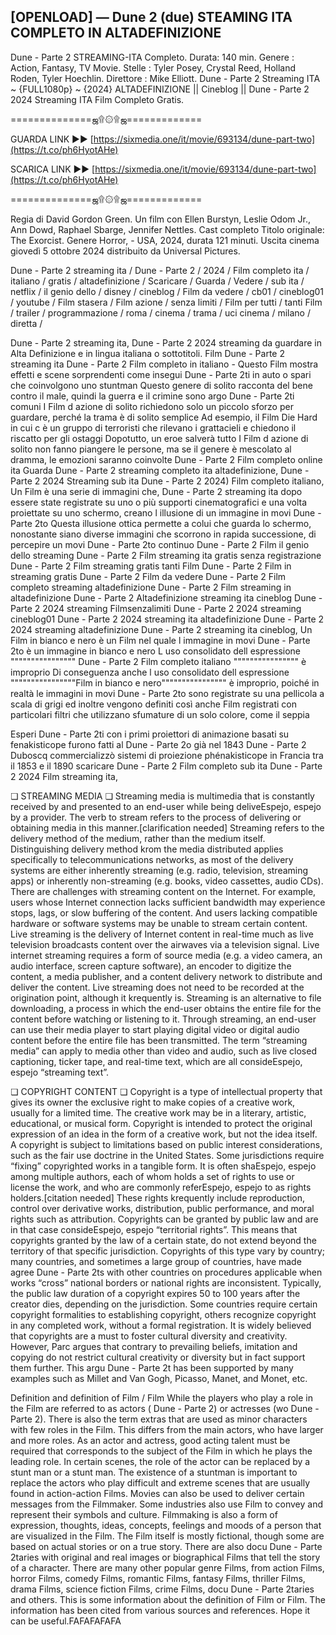 ## [OPENLOAD] — Dune 2 (due) STEAMING ITA COMPLETO IN ALTADEFINIZIONE

Dune - Parte 2 STREAMING-ITA Completo. Durata: 140 min. Genere : Action, Fantasy, TV Movie. Stelle : Tyler Posey, Crystal Reed, Holland Roden, Tyler Hoechlin. Direttore : Mike Elliott. Dune - Parte 2 Streaming ITA ~ {FULL1080p} ~ {2024} ALTADEFINIZIONE || Cineblog || Dune - Parte 2 2024 Streaming ITA Film Completo Gratis.

==============ஜ۩۞۩ஜ=============

GUARDA LINK ►► [https://sixmedia.one/it/movie/693134/dune-part-two](https://t.co/ph6HyotAHe)

SCARICA LINK ►► [https://sixmedia.one/it/movie/693134/dune-part-two](https://t.co/ph6HyotAHe)

==============ஜ۩۞۩ஜ=============

Regia di David Gordon Green. Un film con Ellen Burstyn, Leslie Odom Jr., Ann Dowd, Raphael Sbarge, Jennifer Nettles. Cast completo Titolo originale: The Exorcist. Genere Horror, - USA, 2024, durata 121 minuti. Uscita cinema giovedì 5 ottobre 2024 distribuito da Universal Pictures.

Dune - Parte 2 streaming ita / Dune - Parte 2 / 2024 / Film completo ita / italiano / gratis / altadefinizione / Scaricare / Guarda / Vedere / sub ita / netflix / il genio dello / disney / cineblog / Film da vedere / cb01 / cineblog01 / youtube / Film stasera / Film azione / senza limiti / Film per tutti / tanti Film / trailer / programmazione / roma / cinema / trama / uci cinema / milano / diretta /

Dune - Parte 2 streaming ita, Dune - Parte 2 2024 streaming da guardare in Alta Definizione e in lingua italiana o sottotitoli. Film Dune - Parte 2 streaming ita Dune - Parte 2 Film completo in italiano - Questo Film mostra effetti e scene sorprendenti come insegui Dune - Parte 2ti in auto o spari che coinvolgono uno stuntman Questo genere di solito racconta del bene contro il male, quindi la guerra e il crimine sono argo Dune - Parte 2ti comuni I Film d azione di solito richiedono solo un piccolo sforzo per guardare, perché la trama è di solito semplice Ad esempio, il Film Die Hard in cui c è un gruppo di terroristi che rilevano i grattacieli e chiedono il riscatto per gli ostaggi Dopotutto, un eroe salverà tutto I Film d azione di solito non fanno piangere le persone, ma se il genere è mescolato al dramma, le emozioni saranno coinvolte Dune - Parte 2 Film completo online ita Guarda Dune - Parte 2 streaming completo ita altadefinizione, Dune - Parte 2 2024 Streaming sub ita Dune - Parte 2 2024) Film completo italiano, Un Film è una serie di immagini che, Dune - Parte 2 streaming ita dopo essere state registrate su uno o più supporti cinematografici e una volta proiettate su uno schermo, creano l illusione di un immagine in movi Dune - Parte 2to Questa illusione ottica permette a colui che guarda lo schermo, nonostante siano diverse immagini che scorrono in rapida successione, di percepire un movi Dune - Parte 2to continuo Dune - Parte 2 Film il genio dello streaming Dune - Parte 2 Film streaming ita gratis senza registrazione Dune - Parte 2 Film streaming gratis tanti Film Dune - Parte 2 Film in streaming gratis Dune - Parte 2 Film da vedere Dune - Parte 2 Film completo streaming altadefinizione Dune - Parte 2 Film streaming in altadefinizione Dune - Parte 2 Altadefinizione streaming ita cineblog Dune - Parte 2 2024 streaming Filmsenzalimiti Dune - Parte 2 2024 streaming cineblog01 Dune - Parte 2 2024 streaming ita altadefinizione Dune - Parte 2 2024 streaming altadefinizione Dune - Parte 2 streaming ita cineblog, Un Film in bianco e nero è un Film nel quale l immagine in movi Dune - Parte 2to è un immagine in bianco e nero L uso consolidato dell espressione """""""""""""""" Dune - Parte 2 Film completo italiano """""""""""""""" è improprio Di conseguenza anche l uso consolidato dell espressione """"""""""""""""Film in bianco e nero"""""""""""""""" è improprio, poiché in realtà le immagini in movi Dune - Parte 2to sono registrate su una pellicola a scala di grigi ed inoltre vengono definiti così anche Film registrati con particolari filtri che utilizzano sfumature di un solo colore, come il seppia

Esperi Dune - Parte 2ti con i primi proiettori di animazione basati su fenakisticope furono fatti al Dune - Parte 2o già nel 1843 Dune - Parte 2 Duboscq commercializzò sistemi di proiezione phénakisticope in Francia tra il 1853 e il 1890 scaricare Dune - Parte 2 Film completo sub ita Dune - Parte 2 2024 Film streaming ita,

❏ STREAMING MEDIA ❏ Streaming media is multimedia that is constantly received by and presented to an end-user while being deliveEspejo, espejo by a provider. The verb to stream refers to the process of delivering or obtaining media in this manner.[clarification needed] Streaming refers to the delivery method of the medium, rather than the medium itself. Distinguishing delivery method krom the media distributed applies specifically to telecommunications networks, as most of the delivery systems are either inherently streaming (e.g. radio, television, streaming apps) or inherently non-streaming (e.g. books, video cassettes, audio CDs). There are challenges with streaming content on the Internet. For example, users whose Internet connection lacks sufficient bandwidth may experience stops, lags, or slow buffering of the content. And users lacking compatible hardware or software systems may be unable to stream certain content. Live streaming is the delivery of Internet content in real-time much as live television broadcasts content over the airwaves via a television signal. Live internet streaming requires a form of source media (e.g. a video camera, an audio interface, screen capture software), an encoder to digitize the content, a media publisher, and a content delivery network to distribute and deliver the content. Live streaming does not need to be recorded at the origination point, although it krequently is. Streaming is an alternative to file downloading, a process in which the end-user obtains the entire file for the content before watching or listening to it. Through streaming, an end-user can use their media player to start playing digital video or digital audio content before the entire file has been transmitted. The term “streaming media” can apply to media other than video and audio, such as live closed captioning, ticker tape, and real-time text, which are all consideEspejo, espejo “streaming text”.

❏ COPYRIGHT CONTENT ❏ Copyright is a type of intellectual property that gives its owner the exclusive right to make copies of a creative work, usually for a limited time. The creative work may be in a literary, artistic, educational, or musical form. Copyright is intended to protect the original expression of an idea in the form of a creative work, but not the idea itself. A copyright is subject to limitations based on public interest considerations, such as the fair use doctrine in the United States. Some jurisdictions require “fixing” copyrighted works in a tangible form. It is often shaEspejo, espejo among multiple authors, each of whom holds a set of rights to use or license the work, and who are commonly referEspejo, espejo to as rights holders.[citation needed] These rights krequently include reproduction, control over derivative works, distribution, public performance, and moral rights such as attribution. Copyrights can be granted by public law and are in that case consideEspejo, espejo “territorial rights”. This means that copyrights granted by the law of a certain state, do not extend beyond the territory of that specific jurisdiction. Copyrights of this type vary by country; many countries, and sometimes a large group of countries, have made agree Dune - Parte 2ts with other countries on procedures applicable when works “cross” national borders or national rights are inconsistent. Typically, the public law duration of a copyright expires 50 to 100 years after the creator dies, depending on the jurisdiction. Some countries require certain copyright formalities to establishing copyright, others recognize copyright in any completed work, without a formal registration. It is widely believed that copyrights are a must to foster cultural diversity and creativity. However, Parc argues that contrary to prevailing beliefs, imitation and copying do not restrict cultural creativity or diversity but in fact support them further. This argu Dune - Parte 2t has been supported by many examples such as Millet and Van Gogh, Picasso, Manet, and Monet, etc.

Definition and definition of Film / Film While the players who play a role in the Film are referred to as actors ( Dune - Parte 2) or actresses (wo Dune - Parte 2). There is also the term extras that are used as minor characters with few roles in the Film. This differs from the main actors, who have larger and more roles. As an actor and actress, good acting talent must be required that corresponds to the subject of the Film in which he plays the leading role. In certain scenes, the role of the actor can be replaced by a stunt man or a stunt man. The existence of a stuntman is important to replace the actors who play difficult and extreme scenes that are usually found in action-action Films. Movies can also be used to deliver certain messages from the Filmmaker. Some industries also use Film to convey and represent their symbols and culture. Filmmaking is also a form of expression, thoughts, ideas, concepts, feelings and moods of a person that are visualized in the Film. The Film itself is mostly fictional, though some are based on actual stories or on a true story. There are also docu Dune - Parte 2taries with original and real images or biographical Films that tell the story of a character. There are many other popular genre Films, from action Films, horror Films, comedy Films, romantic Films, fantasy Films, thriller Films, drama Films, science fiction Films, crime Films, docu Dune - Parte 2taries and others. This is some information about the definition of Film or Film. The information has been cited from various sources and references. Hope it can be useful.FAFAFAFAFA
